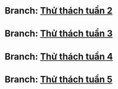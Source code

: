 # Branch: [Thử thách tuần 2](https://github.com/ngminhthanh12a3/MyApplicationAndroid/tree/W2)
# Branch: [Thử thách tuần 3](https://github.com/ngminhthanh12a3/MyApplicationAndroid/tree/W3_C)
# Branch: [Thử thách tuần 4](https://github.com/ngminhthanh12a3/MyApplicationAndroid/tree/W4_C)
# Branch: [Thử thách tuần 5](https://github.com/ngminhthanh12a3/MyApplicationAndroid/tree/W5_C)
